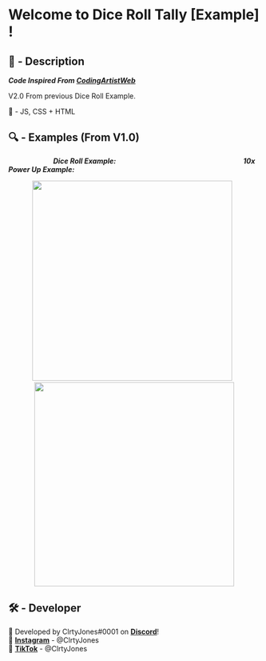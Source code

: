# Welcome to Dice Roll Tally [Example] !


## 📝 - Description
***Code Inspired From [CodingArtistWeb](https://codingartistweb.com/2021/04/roll-the-dice-javascript-dice-roll/)***

V2.0 From previous Dice Roll Example.

🔧 - JS, CSS + HTML

## 🔍 - Examples (From V1.0)

&emsp; &emsp; &emsp; &emsp; &emsp; ***Dice Roll Example:*** &emsp; &emsp; &emsp; &emsp; &emsp; &emsp; &emsp; &emsp; &emsp; &emsp; &emsp; &emsp; &emsp; &emsp; ***10x Power Up Example:***

<p float="left" align="middle">
<img src="https://user-images.githubusercontent.com/66184564/155868349-e99914a3-172e-4396-aaed-a69ae9766ea8.gif" width="400">
  &nbsp;
<img src="https://user-images.githubusercontent.com/66184564/155868351-5695491e-fa7f-4a38-805f-c0155af3e55a.gif" width="400" height="408">
</p>

## 🛠 - Developer
🔧 Developed by ClrtyJones#0001 on **[Discord](https://discordapp.com/users/518973664784416784/)**!  
📸 **[Instagram](https://www.instagram.com/clrtyjones/)** - @ClrtyJones  
🎥 **[TikTok](https://www.tiktok.com/@clrtyjones?lang=en)** - @ClrtyJones  
